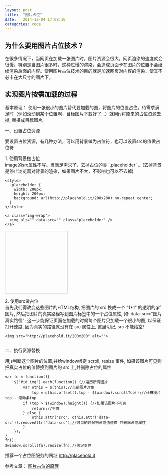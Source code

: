 ```yaml
---
layout: post
title:  "图片占位"
date:   2014-12-04 17:08:10
categories: code
---
```


为什么要用图片占位技术？
--------------------
在很多情况下，当网页在加载一张图片时，图片资源会很大，网页渲染的速度就会很慢。特别是当图片很多时，这种过慢的渲染，会造成页面卡在图片的位置不会继续渲染后面的内容。使用图片占位技术的目的就是加速网页对内容的渲染，使其不必卡在大尺寸的图片下。

实现图片按需加载的过程
--------------------
基本原理：
使用一张很小的图片替代要加载的图，将图片的位置占住。待需求满足时（例如滚动到某个位置啊，目标图片下载好了...）就用js将原来的占位资源去掉, 替换成目标图片。



一、设置占位资源

要设置占位资源，有几种办法，可以用背景做为占位符，也可以设置src的值做占位符

<p>1. 使用背景做占位<br>
    image的src属性不写。当满足需求了，去掉占位的类 `.placeholder` 。(去掉背景是停止浏览器对背景的渲染，如果图片不大，不影响也可以不去掉)
</p>

    <style>
      .placeholder {
        width: 200px;
        height: 200px;
        background: url(http://placehold.it/200x200) no-repeat center;
      }
    </style>

    <a class="img-wrap">
      <img alt="" data-src="" class="placeholder" />
    </a>

<style>
  .placeholder {
    width: 200px;
    height: 200px;
    background: url(http://placehold.it/200x200) no-repeat center;
  }
</style>

<a class="img-wrap">
  <img alt="" data-src="" class="placeholder" />
</a>


<p>2. 使用src做占位 <br>
首先我们得改变这些图片的HTML结构, 把图片的 src 换成一个 "1*1" 的透明的gif图片, 然后把图片的真实路径写到图片标签中的一个占位属性, 如: data-src="图片真实路径"; 这一步能保证页面在加载的时候每个图片只加载一个很小的图, 以保证打开速度, 因为真实的路径就没有在 src 属性上, 这里切记, src 不能给空!
</p>

    <img src="http://placehold.it/200x200" alt="">

<img src="http://placehold.it/200x200" alt="">


二、执行资源替换

用js判断这个图片的位置,并给window绑定 scroll, resize 事件, 如果该图片可见则把真实占位的值替换到图片的 src 上,并删除占位的属性

    var fn = function(){
        $("#id img").each(function() {//遍历所有图片
            var othis = $(this),//当前图片对象
                top = othis.offset().top - $(window).scrollTop();//计算图片top - 滚动条top
            if (top > $(window).height()) {//如果该图片不可见
                return;//不管
            } else {
                othis.attr('src', othis.attr('data-src')).removeAttr('data-src');//可见的时候把占位值替换 并删除占位属性
            }
        });
    }
    fn();
    $window.scroll(fn).resize(fn);//绑定事件



推荐一个占位图服务的网址 <a href="http://placehold.it">http://placehold.it</a>

参考文章： [图片占位的原理](http://www.xuexb.com/html/187.html)
